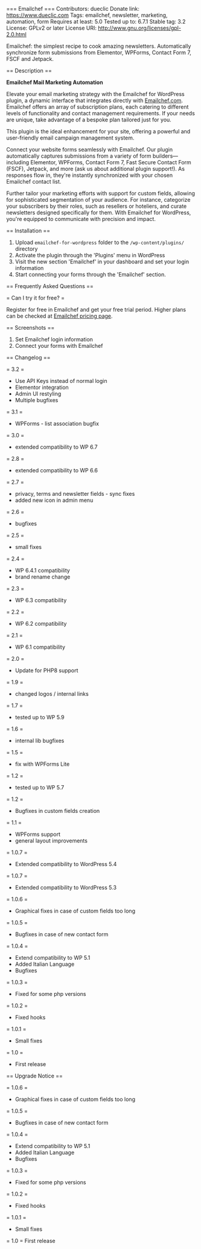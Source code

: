 === Emailchef ===
Contributors: dueclic
Donate link: https://www.dueclic.com
Tags: emailchef, newsletter, marketing, automation, form
Requires at least: 5.0
Tested up to: 6.7.1
Stable tag: 3.2
License: GPLv2 or later
License URI: http://www.gnu.org/licenses/gpl-2.0.html

Emailchef: the simplest recipe to cook amazing newsletters. Automatically synchronize form submissions from Elementor, WPForms, Contact Form 7, FSCF and Jetpack.

== Description ==

**Emailchef Mail Marketing Automation**

Elevate your email marketing strategy with the Emailchef for WordPress plugin, a dynamic interface that integrates directly with [Emailchef.com](https://Emailchef.com). Emailchef offers an array of subscription plans, each catering to different levels of functionality and contact management requirements. If your needs are unique, take advantage of a bespoke plan tailored just for you.

This plugin is the ideal enhancement for your site, offering a powerful and user-friendly email campaign management system.

Connect your website forms seamlessly with Emailchef. Our plugin automatically captures submissions from a variety of form builders—including Elementor, WPForms, Contact Form 7, Fast Secure Contact Form (FSCF), Jetpack, and more (ask us about additional plugin support!). As responses flow in, they're instantly synchronized with your chosen Emailchef contact list.

Further tailor your marketing efforts with support for custom fields, allowing for sophisticated segmentation of your audience. For instance, categorize your subscribers by their roles, such as resellers or hoteliers, and curate newsletters designed specifically for them. With Emailchef for WordPress, you're equipped to communicate with precision and impact.

== Installation ==

1. Upload `emailchef-for-wordpress` folder to the `/wp-content/plugins/` directory
2. Activate the plugin through the 'Plugins' menu in WordPress
3. Visit the new section 'Emailchef' in your dashboard and set your login information
4. Start connecting your forms through the 'Emailchef' section.

== Frequently Asked Questions ==

= Can I try it for free? =

Register for free in Emailchef and get your free trial period. Higher plans can be checked at [Emailchef pricing page](https://Emailchef.com/pricing/).

== Screenshots ==

1. Set Emailchef login information
2. Connect your forms with Emailchef

== Changelog ==

= 3.2 =
* Use API Keys instead of normal login
* Elementor integration
* Admin UI restyling
* Multiple bugfixes

= 3.1 =
* WPForms - list association bugfix

= 3.0 =
* extended compatibility to WP 6.7

= 2.8 =
* extended compatibility to WP 6.6

= 2.7 =
* privacy, terms and newsletter fields - sync fixes
* added new icon in admin menu

= 2.6 =
* bugfixes

= 2.5 =
* small fixes

= 2.4 = 
* WP 6.4.1 compatibility
* brand rename change

= 2.3 =
* WP 6.3 compatibility

= 2.2 =
* WP 6.2 compatibility

= 2.1 =
* WP 6.1 compatibility

= 2.0 =
* Update for PHP8 support

= 1.9 =
* changed logos / internal links

= 1.7 =
* tested up to WP 5.9

= 1.6 =
* internal lib bugfixes

= 1.5 =
* fix with WPForms Lite

= 1.2 =
* tested up to WP 5.7

= 1.2 =
* Bugfixes in custom fields creation

= 1.1 =
* WPForms support
* general layout improvements

= 1.0.7 =
* Extended compatibility to WordPress 5.4

= 1.0.7 =
* Extended compatibility to WordPress 5.3

= 1.0.6 =
* Graphical fixes in case of custom fields too long

= 1.0.5 =
* Bugfixes in case of new contact form

= 1.0.4 =
* Extend compatibility to WP 5.1
* Added Italian Language
* Bugfixes

= 1.0.3 =
* Fixed for some php versions

= 1.0.2 =
* Fixed hooks

= 1.0.1 =
* Small fixes

= 1.0 =
* First release

== Upgrade Notice ==

= 1.0.6 =
* Graphical fixes in case of custom fields too long

= 1.0.5 =
* Bugfixes in case of new contact form

= 1.0.4 =
* Extend compatibility to WP 5.1
* Added Italian Language
* Bugfixes

= 1.0.3 =
* Fixed for some php versions

= 1.0.2 =
* Fixed hooks

= 1.0.1 =
* Small fixes

= 1.0 =
First release
